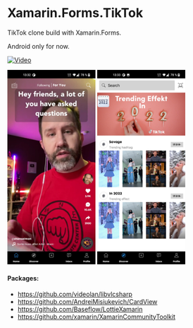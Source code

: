 # Xamarin.Forms.TikTok

TikTok clone build with Xamarin.Forms. 

Android  only for now.

[![Video](https://i.ytimg.com/vi/74NCRSDAq7A/maxresdefault.jpg)](https://youtu.be/w5E_mflTQkQ "Xamarin.Forms.TikTok")

<img src="https://github.com/ValonK/Xamarin.Forms.TikTok/blob/main/assets/1.jpg?raw=true" width="200"> <img src="https://github.com/ValonK/Xamarin.Forms.TikTok/blob/main/assets/2.jpg?raw=true" width="200">

#### Packages:
 - https://github.com/videolan/libvlcsharp
 - https://github.com/AndreiMisiukevich/CardView
 - https://github.com/Baseflow/LottieXamarin
 - https://github.com/xamarin/XamarinCommunityToolkit
